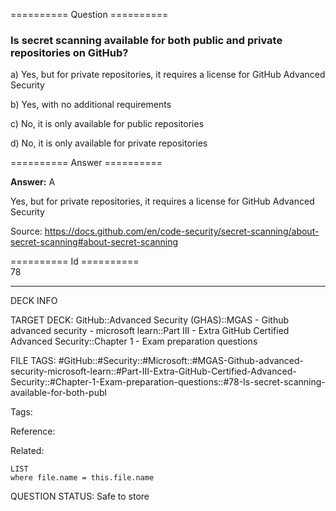 ========== Question ==========  

### Is secret scanning available for both public and private repositories on GitHub?

a) Yes, but for private repositories, it requires a license for GitHub Advanced Security

b) Yes, with no additional requirements

c) No, it is only available for public repositories

d) No, it is only available for private repositories  

========== Answer ==========  

**Answer:** A

Yes, but for private repositories, it requires a license for GitHub Advanced Security

Source: https://docs.github.com/en/code-security/secret-scanning/about-secret-scanning#about-secret-scanning

========== Id ==========  
78

---

DECK INFO

TARGET DECK: GitHub::Advanced Security (GHAS)::MGAS - Github advanced security - microsoft learn::Part III - Extra GitHub Certified Advanced Security::Chapter 1 - Exam preparation questions

FILE TAGS: #GitHub::#Security::#Microsoft::#MGAS-Github-advanced-security-microsoft-learn::#Part-III-Extra-GitHub-Certified-Advanced-Security::#Chapter-1-Exam-preparation-questions::#78-Is-secret-scanning-available-for-both-publ

Tags:

Reference:

Related:

```dataview
LIST
where file.name = this.file.name
```

QUESTION STATUS: Safe to store
